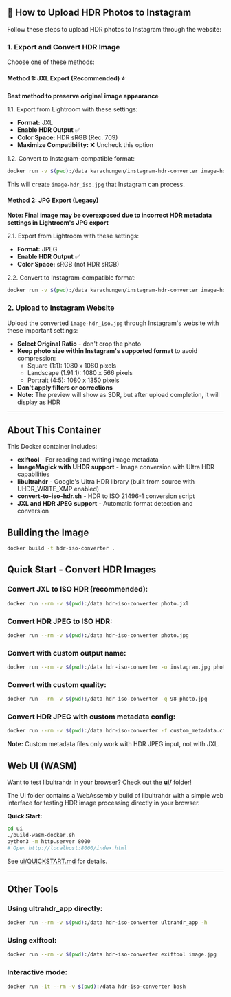 ## 📸 How to Upload HDR Photos to Instagram

Follow these steps to upload HDR photos to Instagram through the website:

### 1. Export and Convert HDR Image

Choose one of these methods:

#### Method 1: JXL Export (Recommended) ⭐
**Best method to preserve original image appearance**

1.1. Export from Lightroom with these settings:
- **Format:** JXL
- **Enable HDR Output** ✅
- **Color Space:** HDR sRGB (Rec. 709)
- **Maximize Compatibility:** ❌ Uncheck this option

1.2. Convert to Instagram-compatible format:
```bash
docker run -v $(pwd):/data karachungen/instagram-hdr-converter image-hdr.jxl
```

This will create `image-hdr_iso.jpg` that Instagram can process.

#### Method 2: JPG Export (Legacy)
**Note: Final image may be overexposed due to incorrect HDR metadata settings in Lightroom's JPG export**

2.1. Export from Lightroom with these settings:
- **Format:** JPEG
- **Enable HDR Output** ✅
- **Color Space:** sRGB (not HDR sRGB)

2.2. Convert to Instagram-compatible format:
```bash
docker run -v $(pwd):/data karachungen/instagram-hdr-converter image-hdr.jpg
```

### 2. Upload to Instagram Website
Upload the converted `image-hdr_iso.jpg` through Instagram's website with these important settings:
- **Select Original Ratio** - don't crop the photo
- **Keep photo size within Instagram's supported format** to avoid compression:
  - Square (1:1): 1080 x 1080 pixels
  - Landscape (1.91:1): 1080 x 566 pixels  
  - Portrait (4:5): 1080 x 1350 pixels 
- **Don't apply filters or corrections**
- **Note:** The preview will show as SDR, but after upload completion, it will display as HDR

---

## About This Container

This Docker container includes:
- **exiftool** - For reading and writing image metadata
- **ImageMagick with UHDR support** - Image conversion with Ultra HDR capabilities
- **libultrahdr** - Google's Ultra HDR library (built from source with UHDR_WRITE_XMP enabled)
- **convert-to-iso-hdr.sh** - HDR to ISO 21496-1 conversion script
- **JXL and HDR JPEG support** - Automatic format detection and conversion


## Building the Image

```bash
docker build -t hdr-iso-converter .
```

## Quick Start - Convert HDR Images

### Convert JXL to ISO HDR (recommended):
```bash
docker run --rm -v $(pwd):/data hdr-iso-converter photo.jxl
```

### Convert HDR JPEG to ISO HDR:
```bash
docker run --rm -v $(pwd):/data hdr-iso-converter photo.jpg
```

### Convert with custom output name:
```bash
docker run --rm -v $(pwd):/data hdr-iso-converter -o instagram.jpg photo.jxl
```

### Convert with custom quality:
```bash
docker run --rm -v $(pwd):/data hdr-iso-converter -q 98 photo.jpg
```

### Convert HDR JPEG with custom metadata config:
```bash
docker run --rm -v $(pwd):/data hdr-iso-converter -f custom_metadata.cfg photo.jpg
```

**Note:** Custom metadata files only work with HDR JPEG input, not with JXL.

## Web UI (WASM)

Want to test libultrahdr in your browser? Check out the **[ui/](ui/)** folder!

The UI folder contains a WebAssembly build of libultrahdr with a simple web interface for testing HDR image processing directly in your browser.

**Quick Start:**
```bash
cd ui
./build-wasm-docker.sh
python3 -m http.server 8000
# Open http://localhost:8000/index.html
```

See [ui/QUICKSTART.md](ui/QUICKSTART.md) for details.

---

## Other Tools


### Using ultrahdr_app directly:
```bash
docker run --rm -v $(pwd):/data hdr-iso-converter ultrahdr_app -h
```

### Using exiftool:
```bash
docker run --rm -v $(pwd):/data hdr-iso-converter exiftool image.jpg
```

### Interactive mode:
```bash
docker run -it --rm -v $(pwd):/data hdr-iso-converter bash
```
